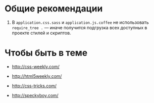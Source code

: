 # Общие рекомендации

1. В `application.css.sass` и `application.js.coffee` не использовать
`require_tree .` — иначе получится подгрузка всех доступных в проекте стилей и скриптов.


# Чтобы быть в теме

* http://css-weekly.com/

* http://html5weekly.com/

* http://css-tricks.com/

* http://speckyboy.com/
